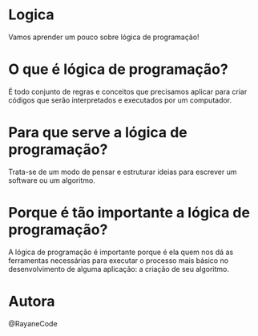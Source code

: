 # Logica
Vamos aprender um pouco sobre lógica de programação!


# O que é lógica de programação?

É todo conjunto de regras e conceitos que precisamos aplicar para criar códigos que serão interpretados e executados por um computador.


# Para que serve a lógica de programação?

Trata-se de um modo de pensar e estruturar ideias para escrever um software ou um algoritmo.



# Porque é tão importante a lógica de programação?


A lógica de programação é importante porque é ela quem nos dá as ferramentas necessárias para executar o processo mais básico no desenvolvimento de alguma aplicação: a criação de seu algoritmo.


# Autora
@RayaneCode 
